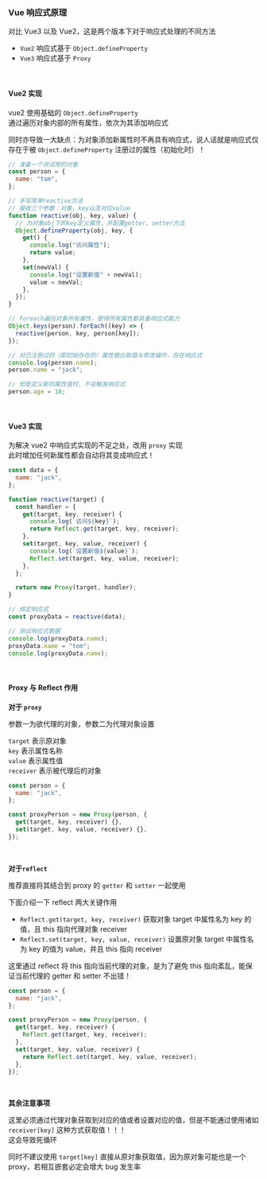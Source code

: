 ### Vue 响应式原理

对比 Vue3 以及 Vue2，这是两个版本下对于响应式处理的不同方法

- `Vue2` 响应式基于 `Object.defineProperty`
- `Vue3` 响应式基于 `Proxy`

<br>

#### Vue2 实现

vue2 使用基础的 `Object.defineProperty`  
通过遍历对象内部的所有属性，依次为其添加响应式

同时亦导致一大缺点：为对象添加新属性时不再具有响应式，说人话就是响应式仅存在于被 `Object.defineProperty` 注册过的属性（初始化时）！

```js
// 准备一个测试用的对象
const person = {
  name: "tom",
};

// 手写简单reactive方法
// 接收三个参数：对象、key以及对应value
function reactive(obj, key, value) {
  // 为对象obj下的key定义属性，并配置getter、setter方法
  Object.defineProperty(obj, key, {
    get() {
      console.log("访问属性");
      return value;
    },
    set(newVal) {
      console.log("设置新值" + newVal);
      value = newVal;
    },
  });
}

// foreach遍历对象所有属性，使得所有属性都具备响应式能力
Object.keys(person).forEach((key) => {
  reactive(person, key, person[key]);
});

// 对已注册过的（即初始存在的）属性做出取值与修改操作，存在响应式
console.log(person.name);
person.name = "jack";

// 但是定义新的属性值时，不会触发响应式
person.age = 18;
```

<br>

#### Vue3 实现

为解决 vue2 中响应式实现的不足之处，改用 `proxy` 实现  
此时增加任何新属性都会自动将其变成响应式！

```js
const data = {
  name: "jack",
};

function reactive(target) {
  const handler = {
    get(target, key, receiver) {
      console.log(`访问${key}`);
      return Reflect.get(target, key, receiver);
    },
    set(target, key, value, receiver) {
      console.log(`设置新值${value}`);
      Reflect.set(target, key, value, receiver);
    },
  };

  return new Proxy(target, handler);
}

// 绑定响应式
const proxyData = reactive(data);

// 测试响应式数据
console.log(proxyData.name);
proxyData.name = "tom";
console.log(proxyData.name);
```

<br>

#### Proxy 与 Reflect 作用

**对于 `proxy`**

参数一为欲代理的对象，参数二为代理对象设置

`target` 表示原对象  
`key` 表示属性名称  
`value` 表示属性值  
`receiver` 表示被代理后的对象

```js
const person = {
  name: "jack",
};

const proxyPerson = new Proxy(person, {
  get(target, key, receiver) {},
  set(target, key, value, receiver) {},
});
```

<br>

**对于`reflect`**

推荐直接将其结合到 proxy 的 `getter` 和 `setter` 一起使用

下面介绍一下 reflect 两大关键作用

- `Reflect.get(target, key, receiver)` 获取对象 target 中属性名为 key 的值，且 this 指向代理对象 receiver
- `Reflect.set(target, key, value, receiver)` 设置原对象 target 中属性名为 key 的值为 value，并且 this 指向 receiver

这里通过 reflect 将 this 指向当前代理的对象，是为了避免 this 指向紊乱，能保证当前代理的 getter 和 setter 不出错！

```js
const person = {
  name: "jack",
};

const proxyPerson = new Proxy(person, {
  get(target, key, receiver) {
    Reflect.get(target, key, receiver);
  },
  set(target, key, value, receiver) {
    return Reflect.set(target, key, value, receiver);
  },
});
```

<br>

**其余注意事项**

这里必须通过代理对象获取到对应的值或者设置对应的值，但是不能通过使用诸如 `receiver[key]` 这种方式获取值！！！  
这会导致死循环

同时不建议使用 `target[key]` 直接从原对象获取值，因为原对象可能也是一个 proxy，若相互嵌套必定会增大 bug 发生率

<br>
